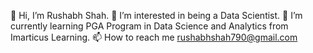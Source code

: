 👋 Hi, I’m Rushabh Shah.
👀 I’m interested in being a Data Scientist.
🌱 I’m currently learning PGA Program in Data Science and Analytics from Imarticus Learning.
📫 How to reach me rushabhshah790@gmail.com

<!---
rushabh1703/rushabh1703 is a ✨ special ✨ repository because its `README.md` (this file) appears on your GitHub profile.
You can click the Preview link to take a look at your changes.
--->
